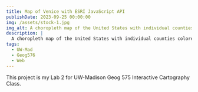 ```yaml
---
title: Map of Venice with ESRI JavaScript API
publishDate: 2023-09-25 00:00:00
img: /assets/stock-1.jpg
img_alt: A choropleth map of the United States with individual counties colored by the percent of adults who get less than 7 hours of sleep.
description: |
  A choropleth map of the United States with individual counties colored by the percent of adults who get less than 7 hours of sleep.
tags:
  - UW-Mad
  - Geog576
  - Web
---
```


This project is my Lab 2 for UW-Madison Geog 575 Interactive Cartography Class.